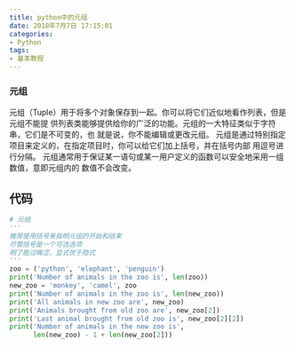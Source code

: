 ```yaml
---
title: python中的元组
date: 2018年7月7日 17:15:01
categories: 
- Python
tags: 
- 基本教程
---
```


### 元组

元组（Tuple）用于将多个对象保存到一起。你可以将它们近似地看作列表，但是元组不能提
供列表类能够提供给你的广泛的功能。元组的一大特征类似于字符串，它们是不可变的，也
就是说，你不能编辑或更改元组。
元组是通过特别指定项目来定义的，在指定项目时，你可以给它们加上括号，并在括号内部
用逗号进行分隔。
元组通常用于保证某一语句或某一用户定义的函数可以安全地采用一组数值，意即元组内的
数值不会改变。

## 代码

```python
# 元组
'''
推荐使用括号来指明元组的开始和结束
尽管括号是一个可选选项
明了胜过晦涩，显式优于隐式
'''
zoo = ('python', 'elephant', 'penguin')
print('Number of animals in the zoo is', len(zoo))
new_zoo = 'monkey', 'camel', zoo
print('Number of animals in the zoo is', len(new_zoo))
print('All animals in new zoo are', new_zoo)
print('Animals brought from old zoo are', new_zoo[2])
print('Last animal brought from old zoo is', new_zoo[2][2])
print('Number of animals in the new zoo is',
      len(new_zoo) - 1 + len(new_zoo[2]))
```

